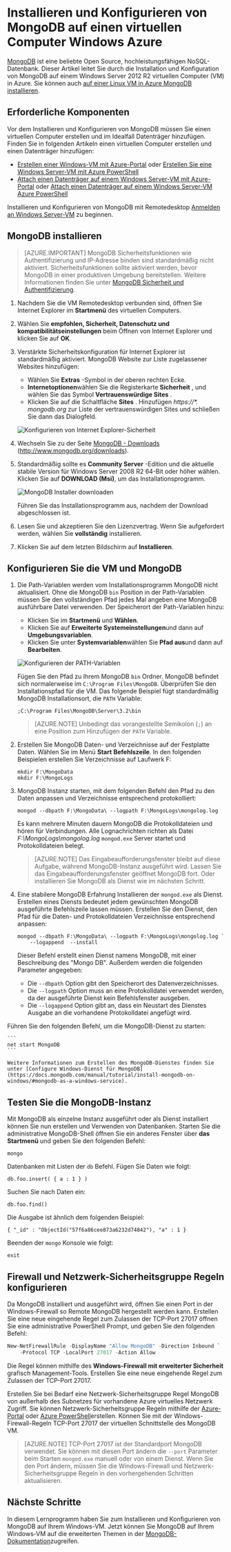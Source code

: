 <properties
    pageTitle="MongoDB auf Windows VM installieren | Microsoft Azure"
    description="Informationen Sie zum Installieren von MongoDB auf eine Azure-VM unter Windows Server 2012 R2 mit dem Ressourcen-Manager-Bereitstellungsmodell erstellt."
    services="virtual-machines-windows"
    documentationCenter=""
    authors="iainfoulds"
    manager="timlt"
    editor=""/>

<tags
    ms.service="virtual-machines-windows"
    ms.workload="infrastructure-services"
    ms.tgt_pltfrm="vm-windows"
    ms.devlang="na"
    ms.topic="article"
    ms.date="10/04/2016"
    ms.author="iainfou"/>

# <a name="install-and-configure-mongodb-on-a-windows-vm-in-azure"></a>Installieren und Konfigurieren von MongoDB auf einen virtuellen Computer Windows Azure
[MongoDB](http://www.mongodb.org) ist eine beliebte Open Source, hochleistungsfähigen NoSQL-Datenbank. Dieser Artikel leitet Sie durch die Installation und Konfiguration von MongoDB auf einem Windows Server 2012 R2 virtuellen Computer (VM) in Azure. Sie können auch [auf einer Linux VM in Azure MongoDB installieren](virtual-machines-linux-install-mongodb.md).


## <a name="prerequisites"></a>Erforderliche Komponenten

Vor dem Installieren und Konfigurieren von MongoDB müssen Sie einen virtuellen Computer erstellen und im Idealfall Datenträger hinzufügen. Finden Sie in folgenden Artikeln einen virtuellen Computer erstellen und einen Datenträger hinzufügen:

- [Erstellen einer Windows-VM mit Azure-Portal](virtual-machines-windows-hero-tutorial.md) oder [Erstellen Sie eine Windows Server-VM mit Azure PowerShell](virtual-machines-windows-ps-create.md)
- [Attach einen Datenträger auf einem Windows Server-VM mit Azure-Portal](virtual-machines-windows-attach-disk-portal.md) oder [Attach einen Datenträger auf einem Windows Server-VM Azure PowerShell](https://msdn.microsoft.com/library/mt603673.aspx)
    
Installieren und Konfigurieren von MongoDB mit Remotedesktop [Anmelden an Windows Server-VM](virtual-machines-windows-connect-logon.md) zu beginnen.


## <a name="install-mongodb"></a>MongoDB installieren

> [AZURE.IMPORTANT] MongoDB Sicherheitsfunktionen wie Authentifizierung und IP-Adresse binden sind standardmäßig nicht aktiviert. Sicherheitsfunktionen sollte aktiviert werden, bevor MongoDB in einer produktiven Umgebung bereitstellen. Weitere Informationen finden Sie unter [MongoDB Sicherheit und Authentifizierung](http://www.mongodb.org/display/DOCS/Security+and+Authentication).

1. Nachdem Sie die VM Remotedesktop verbunden sind, öffnen Sie Internet Explorer im **Startmenü** des virtuellen Computers.

2. Wählen Sie **empfohlen, Sicherheit, Datenschutz und kompatibilitätseinstellungen** beim Öffnen von Internet Explorer und klicken Sie auf **OK**.

3. Verstärkte Sicherheitskonfiguration für Internet Explorer ist standardmäßig aktiviert. MongoDB Website zur Liste zugelassener Websites hinzufügen:

    - Wählen Sie **Extras** -Symbol in der oberen rechten Ecke.
    - **Internetoptionen**wählen Sie die Registerkarte **Sicherheit** , und wählen Sie das Symbol **Vertrauenswürdige Sites** .
    - Klicken Sie auf die Schaltfläche **Sites** . Hinzufügen _https://\*. mongodb.org_ zur Liste der vertrauenswürdigen Sites und schließen Sie dann das Dialogfeld.

    ![Konfigurieren von Internet Explorer-Sicherheit](./media/virtual-machines-windows-install-mongodb/configure-internet-explorer-security.png)

4. Wechseln Sie zu der Seite [MongoDB - Downloads](http://www.mongodb.org/downloads) (http://www.mongodb.org/downloads).

5. Standardmäßig sollte es **Community Server** -Edition und die aktuelle stabile Version für Windows Server 2008 R2 64-Bit oder höher wählen. Klicken Sie auf **DOWNLOAD (Msi)**, um das Installationsprogramm.

    ![MongoDB Installer downloaden](./media/virtual-machines-windows-install-mongodb/download-mongodb.png)

    Führen Sie das Installationsprogramm aus, nachdem der Download abgeschlossen ist.

6. Lesen Sie und akzeptieren Sie den Lizenzvertrag. Wenn Sie aufgefordert werden, wählen Sie **vollständig** installieren.

7. Klicken Sie auf dem letzten Bildschirm auf **Installieren**.


## <a name="configure-the-vm-and-mongodb"></a>Konfigurieren Sie die VM und MongoDB

1. Die Path-Variablen werden vom Installationsprogramm MongoDB nicht aktualisiert. Ohne die MongoDB `bin` Position in der Path-Variablen müssen Sie den vollständigen Pfad jedes Mal angeben eine MongoDB ausführbare Datei verwenden. Der Speicherort der Path-Variablen hinzu:

    - Klicken Sie im **Startmenü** und **Wählen**.
    - Klicken Sie auf **Erweiterte Systemeinstellungen**und dann auf **Umgebungsvariablen**.
    - Klicken Sie unter **Systemvariablen**wählen Sie **Pfad aus**und dann auf **Bearbeiten**.

    ![Konfigurieren der PATH-Variablen](./media/virtual-machines-windows-install-mongodb/configure-path-variables.png)

    Fügen Sie den Pfad zu Ihrem MongoDB `bin` Ordner. MongoDB befindet sich normalerweise im `C:\Program Files\MongoDB`. Überprüfen Sie den Installationspfad für die VM. Das folgende Beispiel fügt standardmäßig MongoDB Installationsort, die `PATH` Variable:

    ```
    ;C:\Program Files\MongoDB\Server\3.2\bin
    ```

    > [AZURE.NOTE] Unbedingt das vorangestellte Semikolon (`;`) an eine Position zum Hinzufügen der `PATH` Variable.

2. Erstellen Sie MongoDB Daten- und Verzeichnisse auf der Festplatte Daten. Wählen Sie im Menü **Start** **Befehlszeile**. In den folgenden Beispielen erstellen Sie Verzeichnisse auf Laufwerk F:

    ```
    mkdir F:\MongoData
    mkdir F:\MongoLogs
    ```

3. MongoDB Instanz starten, mit dem folgenden Befehl den Pfad zu den Daten anpassen und Verzeichnisse entsprechend protokolliert:

    ```
    mongod --dbpath F:\MongoData\ --logpath F:\MongoLogs\mongolog.log
    ```

    Es kann mehrere Minuten dauern MongoDB die Protokolldateien und hören für Verbindungen. Alle Lognachrichten richten als Datei *F:\MongoLogs\mongolog.log* `mongod.exe` Server startet und Protokolldateien belegt.

    > [AZURE.NOTE] Das Eingabeaufforderungsfenster bleibt auf diese Aufgabe, während MongoDB-Instanz ausgeführt wird. Lassen Sie das Eingabeaufforderungsfenster geöffnet MongoDB fort. Oder installieren Sie MongoDB als Dienst wie im nächsten Schritt.

4. Eine stabilere MongoDB Erfahrung Installieren der `mongod.exe` als Dienst. Erstellen eines Diensts bedeutet jedem gewünschten MongoDB ausgeführte Befehlszeile lassen müssen. Erstellen Sie den Dienst, den Pfad für die Daten- und Protokolldateien Verzeichnisse entsprechend anpassen:

    ```
    mongod --dbpath F:\MongoData\ --logpath F:\MongoLogs\mongolog.log `
        --logappend  --install
    ```

    Dieser Befehl erstellt einen Dienst namens MongoDB, mit einer Beschreibung des "Mongo DB". Außerdem werden die folgenden Parameter angegeben:

    - Die `--dbpath` Option gibt den Speicherort des Datenverzeichnisses.
    - Die `--logpath` Option muss an eine Protokolldatei verwendet werden, da der ausgeführte Dienst kein Befehlsfenster ausgeben.
    - Die `--logappend` Option gibt an, dass ein Neustart des Dienstes Ausgabe an die vorhandene Protokolldatei angefügt wird.

  Führen Sie den folgenden Befehl, um die MongoDB-Dienst zu starten:

    ```
    net start MongoDB
    ```

    Weitere Informationen zum Erstellen des MongoDB-Dienstes finden Sie unter [Configure Windows-Dienst für MongoDB](https://docs.mongodb.com/manual/tutorial/install-mongodb-on-windows/#mongodb-as-a-windows-service).

## <a name="test-the-mongodb-instance"></a>Testen Sie die MongoDB-Instanz

Mit MongoDB als einzelne Instanz ausgeführt oder als Dienst installiert können Sie nun erstellen und Verwenden von Datenbanken. Starten Sie die administrative MongoDB-Shell öffnen Sie ein anderes Fenster über **das Startmenü** und geben Sie den folgenden Befehl:

```
mongo  
```

Datenbanken mit Listen der `db` Befehl. Fügen Sie Daten wie folgt:

```
db.foo.insert( { a : 1 } )
```

Suchen Sie nach Daten ein:

```
db.foo.find()
```

Die Ausgabe ist ähnlich dem folgenden Beispiel:

```
{ "_id" : "ObjectId("57f6a86cee873a6232d74842"), "a" : 1 }
```

Beenden der `mongo` Konsole wie folgt:

```
exit
```

## <a name="configure-firewall-and-network-security-group-rules"></a>Firewall und Netzwerk-Sicherheitsgruppe Regeln konfigurieren
Da MongoDB installiert und ausgeführt wird, öffnen Sie einen Port in der Windows-Firewall so Remote MongoDB hergestellt werden kann. Erstellen Sie eine neue eingehende Regel zum Zulassen der TCP-Port 27017 öffnen Sie eine administrative PowerShell Prompt, und geben Sie den folgenden Befehl:

```powerShell
New-NetFirewallRule -DisplayName "Allow MongoDB" -Direction Inbound `
    -Protocol TCP -LocalPort 27017 -Action Allow
```

Die Regel können mithilfe des **Windows-Firewall mit erweiterter Sicherheit** grafisch Management-Tools. Erstellen Sie eine neue eingehende Regel zum Zulassen der TCP-Port 27017.

Erstellen Sie bei Bedarf eine Netzwerk-Sicherheitsgruppe Regel MongoDB von außerhalb des Subnetzes für vorhandene Azure virtuelles Netzwerk Zugriff. Sie können Netzwerk-Sicherheitsgruppe Regeln mithilfe der [Azure-Portal](virtual-machines-windows-nsg-quickstart-portal.md) oder [Azure PowerShell](virtual-machines-windows-nsg-quickstart-powershell.md)erstellen. Können Sie mit der Windows-Firewall-Regeln TCP-Port 27017 der virtuellen Schnittstelle des MongoDB VM.

> [AZURE.NOTE] TCP-Port 27017 ist der Standardport MongoDB verwendet. Sie können mit diesen Port ändern die `--port` Parameter beim Starten `mongod.exe` manuell oder von einem Dienst. Wenn Sie den Port ändern, müssen Sie die Windows-Firewall und Netzwerk-Sicherheitsgruppe Regeln in den vorhergehenden Schritten aktualisieren.


## <a name="next-steps"></a>Nächste Schritte
In diesem Lernprogramm haben Sie zum Installieren und Konfigurieren von MongoDB auf Ihrem Windows-VM. Jetzt können Sie MongoDB auf Ihrem Windows-VM auf die erweiterten Themen in der [MongoDB-Dokumentation](https://docs.mongodb.com/manual/)zugreifen.
